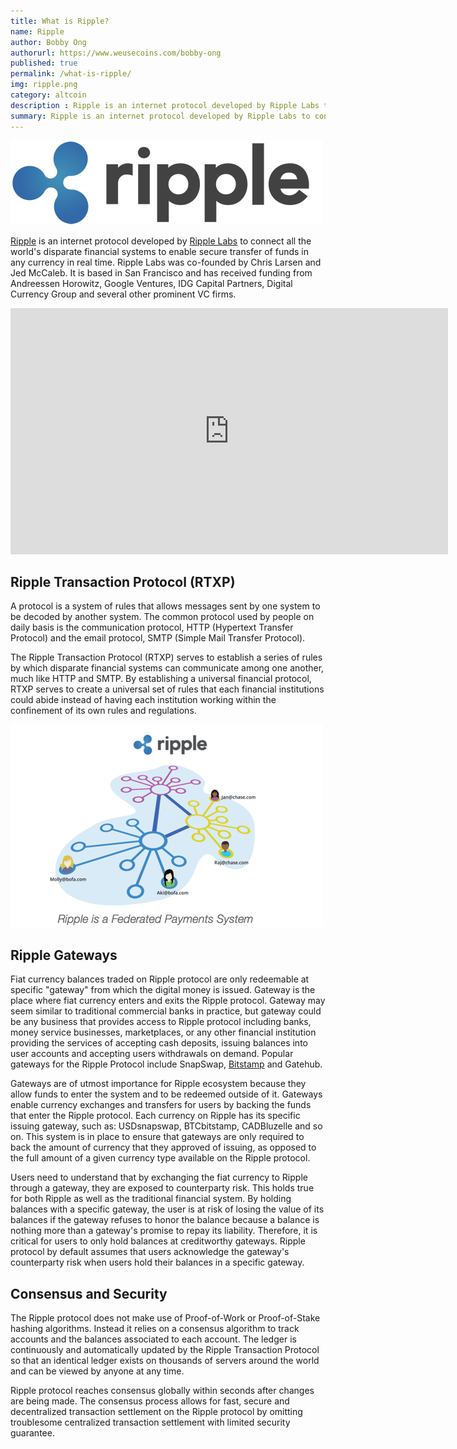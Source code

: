 ```yaml
---
title: What is Ripple?
name: Ripple
author: Bobby Ong
authorurl: https://www.weusecoins.com/bobby-ong
published: true
permalink: /what-is-ripple/
img: ripple.png
category: altcoin
description : Ripple is an internet protocol developed by Ripple Labs to connect all the world's disparate financial systems to enable secure transfer of funds in any currency in real time.
summary: Ripple is an internet protocol developed by Ripple Labs to connect all the world's disparate financial systems to enable secure transfer of funds in any currency in real time. 
---
```


<img src="/images/ripple.png" alt="what is ripple">

<p>
<a href="https://www.coingecko.com/en/price_charts/ripple/usd">Ripple</a> is an internet protocol developed by <a href="https://www.ripplelabs.com/">Ripple Labs</a> to connect all the world's disparate financial systems to enable secure transfer of funds in any currency in real time. Ripple Labs was co-founded by Chris Larsen and Jed McCaleb. It is based in San Francisco and has received funding from Andreessen Horowitz, Google Ventures, IDG Capital Partners, Digital Currency Group and several other prominent VC firms. 

<p>
<iframe width="700" height="394" src="https://www.youtube.com/embed/9zxA3Gt7y3c" frameborder="0" allowfullscreen></iframe>

<h2>Ripple Transaction Protocol (RTXP)</h2>

<p>
A protocol is a system of rules that allows messages sent by one system to be decoded by another system. The common protocol used by people on daily basis is the communication protocol, HTTP (Hypertext Transfer Protocol) and the email protocol, SMTP (Simple Mail Transfer Protocol).
 
<p> 
The Ripple Transaction Protocol (RTXP) serves to establish a series of rules by which disparate financial systems can communicate among one another, much like HTTP and SMTP. By establishing a universal financial protocol, RTXP serves to create a universal set of rules that each financial institutions could abide instead of having each institution working within the confinement of its own rules and regulations.

<p>
<img src="/images/ripple-payment-system.png" alt="ripple payment system">

<h2>Ripple Gateways</h2>

<p>
Fiat currency balances traded on Ripple protocol are only redeemable at specific "gateway" from which the digital money is issued. Gateway is the place where fiat currency enters and exits the Ripple protocol. Gateway may seem similar to traditional commercial banks in practice, but gateway could be any business that provides access to Ripple protocol including banks, money service businesses, marketplaces, or any other financial institution providing the services of accepting cash deposits, issuing balances into user accounts and accepting users withdrawals on demand. Popular gateways for the Ripple Protocol include SnapSwap, <a href="https://www.bitstamp.net/">Bitstamp</a> and Gatehub.
 
<p> 
Gateways are of utmost importance for Ripple ecosystem because they allow funds to enter the system and to be redeemed outside of it. Gateways enable currency exchanges and transfers for users by backing the funds that enter the Ripple protocol. Each currency on Ripple has its specific issuing gateway, such as: USDsnapswap, BTCbitstamp, CADBluzelle and so on. This system is in place to ensure that gateways are only required to back the amount of currency that they approved of issuing, as opposed to the full amount of a given currency type available on the Ripple protocol.

<p>
Users need to understand that by exchanging the fiat currency to Ripple through a gateway, they are exposed to counterparty risk. This holds true for both Ripple as well as the traditional financial system. By holding balances with a specific gateway, the user is at risk of losing the value of its balances if the gateway refuses to honor the balance because a balance is nothing more than a gateway's promise to repay its liability. Therefore, it is critical for users to only hold balances at creditworthy gateways. Ripple protocol by default assumes that users acknowledge the gateway's counterparty risk when users hold their balances in a specific gateway.
 
<h2>Consensus and Security</h2>

<p>
The Ripple protocol does not make use of Proof-of-Work or Proof-of-Stake hashing algorithms. Instead it relies on a consensus algorithm to track accounts and the balances associated to each account. The ledger is continuously and automatically updated by the Ripple Transaction Protocol so that an identical ledger exists on thousands of servers around the world and can be viewed by anyone at any time.

<p>
Ripple protocol reaches consensus globally within seconds after changes are being made. The consensus process allows for fast, secure and decentralized transaction settlement on the Ripple protocol by omitting troublesome centralized transaction settlement with limited security guarantee.
